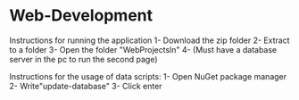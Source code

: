 # Web-Development

Instructions for running the application
1- Download the zip folder
2- Extract to a folder 
3- Open the folder "WebProjectsln"
4- (Must have a database server in the pc to run the second page)

Instructions for the usage of data scripts:
1- Open NuGet package manager
2- Write"update-database"
3- Click enter
